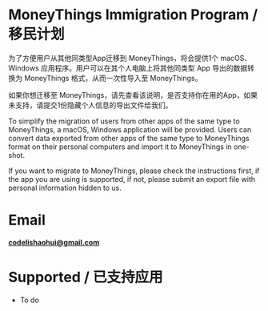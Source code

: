 # MoneyThings Immigration Program / 移民计划

为了方便用户从其他同类型App迁移到 MoneyThings，将会提供1个 macOS、Windows 应用程序。用户可以在其个人电脑上将其他同类型 App 导出的数据转换为 MoneyThings 格式，从而一次性导入至 MoneyThings。

如果你想迁移至 MoneyThings，请先查看该说明，是否支持你在用的App，如果未支持，请提交1份隐藏个人信息的导出文件给我们。

To simplify the migration of users from other apps of the same type to MoneyThings, a macOS, Windows application will be provided. Users can convert data exported from other apps of the same type to MoneyThings format on their personal computers and import it to MoneyThings in one-shot.

If you want to migrate to MoneyThings, please check the instructions first, if the app you are using is supported, if not, please submit an export file with personal information hidden to us.

# Email

**codelishaohui@gmail.com**

# Supported / 已支持应用

- To do
